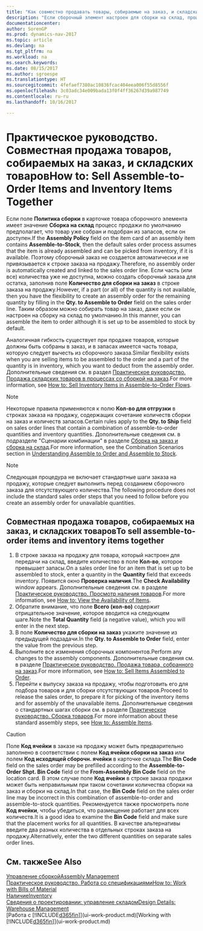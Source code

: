 ```yaml
---
title: "Как совместно продавать товары, собираемые на заказ, и складские товары"
description: "Если сборочный элемент настроен для сборки на склад, процесс продажи по умолчанию предполагает, что товар уже собран и подобран из запасов, если он доступен. Однако если часть этого количества (или все количество) недоступна, вы можете сразу же создать заказ на сборку недостающего количества."
documentationcenter: 
author: SorenGP
ms.prod: dynamics-nav-2017
ms.topic: article
ms.devlang: na
ms.tgt_pltfrm: na
ms.workload: na
ms.search.keywords: 
ms.date: 08/15/2017
ms.author: sgroespe
ms.translationtype: HT
ms.sourcegitcommit: 4fefaef7380ac10836fcac404eea006f55d8556f
ms.openlocfilehash: 3c03adc34e009bada13f0f4ff36267d39a987749
ms.contentlocale: ru-ru
ms.lasthandoff: 10/16/2017

---
```

# <a name="how-to-sell-assemble-to-order-items-and-inventory-items-together"></a><span data-ttu-id="03fa9-104">Практическое руководство. Совместная продажа товаров, собираемых на заказ, и складских товаров</span><span class="sxs-lookup"><span data-stu-id="03fa9-104">How to: Sell Assemble-to-Order Items and Inventory Items Together</span></span>
<span data-ttu-id="03fa9-105">Если поле **Политика сборки** в карточке товара сборочного элемента имеет значение **Сборка на склад** процесс продажи по умолчанию предполагает, что товар уже собран и подобран из запасов, если он доступен.</span><span class="sxs-lookup"><span data-stu-id="03fa9-105">If the **Assembly Policy** field on the item card of an assembly item contains **Assemble-to-Stock**, then the default sales order process assumes that the item is already assembled and can be picked from inventory, if it is available.</span></span> <span data-ttu-id="03fa9-106">Поэтому сборочный заказ не создается автоматически и не привязывается к строке заказа на продажу.</span><span class="sxs-lookup"><span data-stu-id="03fa9-106">Therefore, no assembly order is automatically created and linked to the sales order line.</span></span> <span data-ttu-id="03fa9-107">Если часть (или все) количества уже не доступна, можно создать сборочный заказа для остатка, заполнив поле **Количество для сборки на заказ** в строке заказа на продажу.</span><span class="sxs-lookup"><span data-stu-id="03fa9-107">However, if a part (or all) of the quantity is not available, then you have the flexibility to create an assembly order for the remaining quantity by filling in the **Qty. to Assemble to Order** field on the sales order line.</span></span> <span data-ttu-id="03fa9-108">Таким образом можно собирать товар на заказ, даже если он настроен на сборку на склад по умолчанию.</span><span class="sxs-lookup"><span data-stu-id="03fa9-108">In this manner, you can assemble the item to order although it is set up to be assembled to stock by default.</span></span>  

<span data-ttu-id="03fa9-109">Аналогичная гибкость существует при продаже товаров, которые должны быть собраны в заказ, и в запасах имеется часть товара, которую следует вычесть из сборочного заказа.</span><span class="sxs-lookup"><span data-stu-id="03fa9-109">Similar flexibility exists when you are selling items to be assembled to the order and a part of the quantity is in inventory, which you want to deduct from the assembly order.</span></span> <span data-ttu-id="03fa9-110">Дополнительные сведения см. в раздел [Практическое руководство. Продажа складских товаров в процессах со сборкой на заказ](assembly-how-to-sell-inventory-items-in-assemble-to-order-flows.md).</span><span class="sxs-lookup"><span data-stu-id="03fa9-110">For more information, see [How to: Sell Inventory Items in Assemble-to-Order Flows](assembly-how-to-sell-inventory-items-in-assemble-to-order-flows.md).</span></span>  

> [!NOTE]  
>  <span data-ttu-id="03fa9-111">Некоторые правила применяются к полю **Кол-во для отгрузки** в строках заказа на продажу, содержащих сочетание количеств сборки на заказ и количеств запасов.</span><span class="sxs-lookup"><span data-stu-id="03fa9-111">Certain rules apply to the **Qty. to Ship** field on sales order lines that contain a combination of assemble-to-order quantities and inventory quantities.</span></span> <span data-ttu-id="03fa9-112">Дополнительные сведения см. в подразделе "Сценарии комбинации" в разделе [Сборка на заказ и сборка на склад](assembly-assemble-to-order-or-assemble-to-stock.md).</span><span class="sxs-lookup"><span data-stu-id="03fa9-112">For more information, see the Combination Scenarios section in [Understanding Assemble to Order and Assemble to Stock](assembly-assemble-to-order-or-assemble-to-stock.md).</span></span>  

> [!NOTE]  
>  <span data-ttu-id="03fa9-113">Следующая процедура не включает стандартные шаги заказа на продажу, которые следует выполнить перед созданием сборочного заказа для отсутствующего количества.</span><span class="sxs-lookup"><span data-stu-id="03fa9-113">The following procedure does not include the standard sales order steps that you need to follow before you create an assembly order for unavailable quantities.</span></span>

## <a name="to-sell-assemble-to-order-items-and-inventory-items-together"></a><span data-ttu-id="03fa9-114">Совместная продажа товаров, собираемых на заказ, и складских товаров</span><span class="sxs-lookup"><span data-stu-id="03fa9-114">To sell assemble-to-order items and inventory items together</span></span>  
1.  <span data-ttu-id="03fa9-115">В строке заказа на продажу для товара, который настроен для передачи на склад, введите количество в поле **Кол-во**, которое превышает запасы.</span><span class="sxs-lookup"><span data-stu-id="03fa9-115">On a sales order line for an item that is set up to be assembled to stock, enter a quantity in the **Quantity** field that exceeds inventory.</span></span> <span data-ttu-id="03fa9-116">Появится окно **Проверка наличия**.</span><span class="sxs-lookup"><span data-stu-id="03fa9-116">The **Check Availability** window appears.</span></span> <span data-ttu-id="03fa9-117">Дополнительные сведения см. в разделе [Практическое руководство. Просмотр наличия товаров](inventory-how-availability-overview.md).</span><span class="sxs-lookup"><span data-stu-id="03fa9-117">For more information, see [How to: View the Availability of Items](inventory-how-availability-overview.md).</span></span> 
2.  <span data-ttu-id="03fa9-118">Обратите внимание, что поле **Всего (кол-во)** содержит отрицательное значение, которое вводится на следующем шаге.</span><span class="sxs-lookup"><span data-stu-id="03fa9-118">Note the **Total Quantity** field (a negative value), which you will enter in the next step.</span></span>  
3.  <span data-ttu-id="03fa9-119">В поле **Количество для сборки на заказ** укажите значение из предыдущей подзадачи.</span><span class="sxs-lookup"><span data-stu-id="03fa9-119">In the **Qty. to Assemble to Order** field, enter the value from the previous step.</span></span>  
4.  <span data-ttu-id="03fa9-120">Выполните все изменения сборочных компонентов.</span><span class="sxs-lookup"><span data-stu-id="03fa9-120">Perform any changes to the assembly components.</span></span> <span data-ttu-id="03fa9-121">Дополнительные сведения см. в разделе [Практическое руководство. Продажа товара, собранного на заказ](assembly-how-to-sell-items-assembled-to-order.md).</span><span class="sxs-lookup"><span data-stu-id="03fa9-121">For more information, see [How to: Sell Items Assembled to Order](assembly-how-to-sell-items-assembled-to-order.md).</span></span>  
5.  <span data-ttu-id="03fa9-122">Перейти к выпуску заказа на продажу, чтобы подготовить его для подбора товаров и для сборки отсутствующих товаров.</span><span class="sxs-lookup"><span data-stu-id="03fa9-122">Proceed to release the sales order, to prepare it for picking of the inventory items and for assembly of the unavailable items.</span></span> <span data-ttu-id="03fa9-123">Дополнительные сведения о стандартных шагах сборки см. в разделе [Практическое руководство. Сборка товаров](assembly-how-to-assemble-items.md).</span><span class="sxs-lookup"><span data-stu-id="03fa9-123">For more information about these standard assembly steps, see [How to: Assemble Items](assembly-how-to-assemble-items.md).</span></span>  

> [!CAUTION]  
>  <span data-ttu-id="03fa9-124">Поле **Код ячейки** в заказе на продажу может быть предварительно заполнено в соответствии с полем **Код ячейки сборки на заказ** или полем **Код исходящей сборочн. ячейки** в карточке склада.</span><span class="sxs-lookup"><span data-stu-id="03fa9-124">The **Bin Code** field on the sales order may be prefilled according to the **Assemble-to-Order Shpt. Bin Code** field or the **From-Assembly Bin Code** field on the location card.</span></span> <span data-ttu-id="03fa9-125">В этом случае поле **Код ячейки** в строке заказа продажи может быть неправильным при таком сочетании количества сборки на заказ и сборки на склад.</span><span class="sxs-lookup"><span data-stu-id="03fa9-125">In that case, the **Bin Code** field on the sales order line may be incorrect in this combination of assemble-to-order and assemble-to-stock quantities.</span></span> <span data-ttu-id="03fa9-126">Рекомендуется также просмотреть поле **Код ячейки**, чтобы убедиться, что размещение работает для всех количеств.</span><span class="sxs-lookup"><span data-stu-id="03fa9-126">It is a good idea to examine the **Bin Code** field and make sure that the placement works for all quantities.</span></span> <span data-ttu-id="03fa9-127">В качестве альтернативы введите два разных количества в отдельных строках заказа на продажу.</span><span class="sxs-lookup"><span data-stu-id="03fa9-127">Alternatively, enter the two different quantities on separate sales order lines.</span></span>  

## <a name="see-also"></a><span data-ttu-id="03fa9-128">См. также</span><span class="sxs-lookup"><span data-stu-id="03fa9-128">See Also</span></span>  
[<span data-ttu-id="03fa9-129">Управление сборкой</span><span class="sxs-lookup"><span data-stu-id="03fa9-129">Assembly Management</span></span>](assembly-assemble-items.md)  
[<span data-ttu-id="03fa9-130">Практическое руководство. Работа со спецификациями</span><span class="sxs-lookup"><span data-stu-id="03fa9-130">How to: Work with Bills of Material</span></span>](inventory-how-work-BOMs.md)  
[<span data-ttu-id="03fa9-131">Наличие</span><span class="sxs-lookup"><span data-stu-id="03fa9-131">Inventory</span></span>](inventory-manage-inventory.md)  
[<span data-ttu-id="03fa9-132">Сведения о проектировании: управление складом</span><span class="sxs-lookup"><span data-stu-id="03fa9-132">Design Details: Warehouse Management</span></span>](design-details-warehouse-management.md)  
<span data-ttu-id="03fa9-133">[Работа с [!INCLUDE[d365fin](includes/d365fin_md.md)]](ui-work-product.md)</span><span class="sxs-lookup"><span data-stu-id="03fa9-133">[Working with [!INCLUDE[d365fin](includes/d365fin_md.md)]](ui-work-product.md)</span></span>

